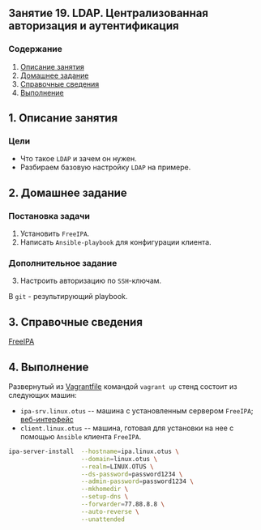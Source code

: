 ## Занятие 19. LDAP. Централизованная авторизация и аутентификация
### Содержание
1. [Описание занятия](#description)  
2. [Домашнее задание](#homework)  
3. [Справочные сведения](#info)
4. [Выполнение](#exec)  

## 1. Описание занятия <a name="description"></a>
### Цели
- Что такое `LDAP` и зачем он нужен.  
- Разбираем базовую настройку `LDAP` на примере.  

## 2. Домашнее задание  <a name="homework"></a>
### Постановка задачи
1) Установить `FreeIPA`.  
2) Написать `Ansible-playbook` для конфигурации клиента.  

### Дополнительное задание
3) Настроить авторизацию по `SSH`-ключам.  

В `git` - результирующий playbook.  

## 3. Справочные сведения <a name="info"></a>  

[FreeIPA](https://www.freeipa.org/page/Main_Page)


## 4. Выполнение <a name="exec"></a>  

Развернутый из [Vagrantfile]() командой `vagrant up` стенд состоит из следующих машин:  
- `ipa-srv.linux.otus` -- машина с установленным сервером `FreeIPA`; [веб-интерфейс](http://localhost:8080)
- `client.linux.otus` -- машина, готовая для установки на нее с помощью `Ansible` клиента `FreeIPA`.  


```bash
ipa-server-install  --hostname=ipa.linux.otus \
                    --domain=linux.otus \
                    --realm=LINUX.OTUS \
                    --ds-password=password1234 \
                    --admin-password=password1234 \
                    --mkhomedir \
                    --setup-dns \
                    --forwarder=77.88.8.8 \
                    --auto-reverse \
                    --unattended
```

